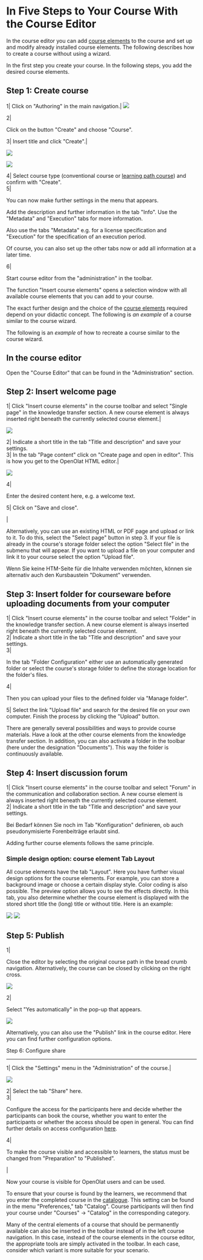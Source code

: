 # In Five Steps to Your Course With the Course Editor

In the course editor you can add [course
elements](Types+of+Course+Element.html) to the course and set up and modify
already installed course elements. The following describes how to create a
course without using a wizard.

In the first step you create your course. In the following steps, you add the
desired course elements.

Step 1: Create course  
---  
1| Click on "Authoring" in the main navigation.|
![](assets/create_course_16.jpg)  

  
  
  
2|

Click on the button "Create" and choose "Course".

  
  
  
3| Insert title and click "Create".|

![](assets/Kurs_erstellen_154.jpg)  

![](assets/settings_16.png)  
  
4| Select course type (conventional course or [learning path
course](Learning+path+course.html)) and confirm with "Create".  
5|

You can now make further settings in the menu that appears.

Add the description and further information in the tab "Info". Use the
"Metadata" and "Execution" tabs for more information.

Also use the tabs "Metadata" e.g. for a license specification and "Execution"
for the specification of an execution period.

Of course, you can also set up the other tabs now or add all information at a
later time.

  
  
  
6|

Start course editor from the "administration" in the toolbar.

The function "Insert course elements" opens a selection window with all
available course elements that you can add to your course.  
  
The exact further design and the choice of the [course
elements](Types+of+Course+Element.html) required depend on your didactic
concept. The following is _an example_ of a course similar to the course
wizard.

  

The following is an _example_ of how to recreate a course similar to the
course wizard.

## In the course editor

Open the "Course Editor" that can be found in the "Administration" section.  

  

Step 2: Insert welcome page  
---  
1| Click "Insert course elements" in the course toolbar and select "Single
page" in the knowledge transfer section. A new course element is always
inserted right beneath the currently selected course element.|

![](assets/insert_course_elements16.png)  
  
2| Indicate a short title in the tab "Title and description" and save your
settings.  
3| In the tab "Page content" click on "Create page and open in editor". This
is how you get to the OpenOlat HTML editor.|

![](assets/Singel_page_content.png)  
  
4|

Enter the desired content here, e.g. a welcome text.  
  
5| Click on "Save and close".  
  
|  
  
  
Alternatively, you can use an existing HTML or PDF page and upload or link to
it. To do this, select the "Select page" button in step 3. If your file is
already in the course's storage folder select the option "Select file" in the
submenu that will appear. If you want to upload a file on your computer and
link it to your course select the option "Upload file".

  

Wenn Sie keine HTM-Seite für die Inhalte verwenden möchten, können sie
alternativ auch den Kursbaustein "Dokument" verwenden.

Step 3: Insert folder for courseware before uploading documents from your
computer  
---  
1| Click "Insert course elements" in the course toolbar and select "Folder" in
the knowledge transfer section. A new course element is always inserted right
beneath the currently selected course element.  
2| Indicate a short title in the tab "Title and description" and save your
settings.  
3|

In the tab "Folder Configuration" either use an automatically generated folder
or select the course's storage folder to define the storage location for the
folder's files.  
  
4|

Then you can upload your files to the defined folder via "Manage folder".  
  
5| Select the link "Upload file" and search for the desired file on your own
computer. Finish the process by clicking the "Upload" button.  
  
  
  
There are generally several possibilities and ways to provide course
materials. Have a look at the other course elements from the knowledge
transfer section. In addition, you can also activate a folder in the toolbar
(here under the designation "Documents"). This way the folder is continuously
available.

  

  

Step 4: Insert discussion forum  
---  
1| Click "Insert course elements" in the course toolbar and select "Forum" in
the communication and collaboration section. A new course element is always
inserted right beneath the currently selected course element.  
2| Indicate a short title in the tab "Title and description" and save your
settings.  
  
Bei Bedarf können Sie noch im Tab "Konfiguration" definieren, ob auch
pseudonymisierte Forenbeiträge erlaubt sind.

Adding further course elements follows the same principle.

  

### Simple design option: course element Tab Layout

All course elements have the tab "Layout". Here you have further visual design
options for the course elements. For example, you can store a background image
or choose a certain display style. Color coding is also possible. The preview
option allows you to see the effects directly. In this tab, you also determine
whether the course element is displayed with the stored short title the (long)
title or without title.  Here is an example:

![](assets/Tab_Layouta.png)
![](assets/Tab_Layoutb.png)

  

Step 5: Publish  
---  
1|

Close the editor by selecting the original course path in the bread crumb
navigation. Alternatively, the course can be closed by clicking on the right
cross.

![](assets/publizieren_engl.png)  
  
2|

Select "Yes automatically" in the pop-up that appears.

![](assets/publish.png)  
  
Alternatively, you can also use the "Publish" link in the course editor. Here
you can find further configuration options.

Step 6: Configure share  
  
---  
1| Click the "Settings" menu in the "Administration" of the course.|

![](assets/Freigabe_konfigurieren_engl.png)  
  
  
2| Select the tab "Share" here.  
3|

Configure the access for the participants here and decide whether the
participants can book the course, whether you want to enter the participants
or whether the access should be open in general. You can find further details
on access configuration [here](Access+configuration.html).  
  
4|

To make the course visible and accessible to learners, the status must be
changed from "Preparation" to "Published".

|

  
  
  
  

Now your course is visible for OpenOlat users and can be used.

To ensure that your course is found by the learners, we recommend that you
enter the completed course in the [catalogue](Courses+and+Catalog.html). This
setting can be found in the menu "Preferences," tab "Catalog". Course
participants will then find your course under "Courses" → "Catalog" in the
corresponding category.

Many of the central elements of a course that should be permanently available
can also be inserted in the toolbar instead of in the left course navigation.
In this case, instead of the course elements in the course editor, the
appropriate tools are simply activated in the toolbar. In each case, consider
which variant is more suitable for your scenario.

